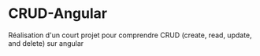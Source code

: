 # CRUD-Angular
 Réalisation d'un court projet pour comprendre CRUD (create, read, update, and delete) sur angular

